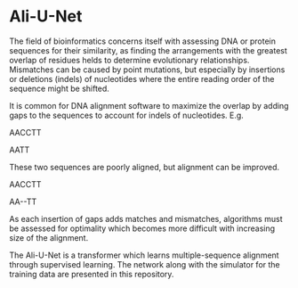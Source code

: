 # Ali-U-Net
The field of bioinformatics concerns itself with assessing DNA or protein sequences for their similarity, as finding the arrangements with the greatest overlap of residues helds to determine evolutionary relationships. Mismatches can be caused by point mutations, but especially by insertions or deletions (indels) of nucleotides where the entire reading order of the sequence might be shifted.

It is common for DNA alignment software to maximize the overlap by adding gaps to the sequences to account for indels of nucleotides.
E.g.

AACCTT

AATT

These two sequences are poorly aligned, but alignment can be improved.

AACCTT

AA--TT

As each insertion of gaps adds matches and mismatches, algorithms must be assessed for optimality which becomes more difficult with increasing size of the alignment.

The Ali-U-Net is a transformer which learns multiple-sequence alignment through supervised learning. The network along with the simulator for the training data are presented in this repository.

